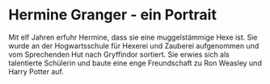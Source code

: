 # Hermine Granger - ein Portrait

Mit elf Jahren erfuhr Hermine, dass sie eine muggelstämmige Hexe ist.
Sie wurde an der Hogwartsschule für Hexerei und Zauberei aufgenommen und vom Sprechenden Hut nach Gryffindor sortiert. 
Sie erwies sich als talentierte Schülerin und baute eine enge Freundschaft zu Ron Weasley und Harry Potter auf.